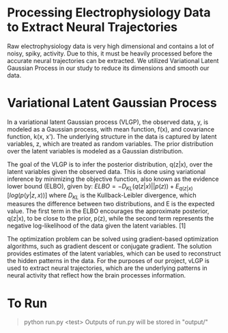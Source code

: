 # Processing Electrophysiology Data to Extract Neural Trajectories

Raw electrophysiology data is very high dimensional and contains a lot of noisy, spiky, activity. Due to this, it must be heavily processed before the accurate neural trajectories can be extracted.
We utilized Variational Latent Gaussian Process in our study to reduce its dimensions and smooth our data. 

# Variational Latent Gaussian Process

In a variational latent Gaussian process (VLGP), the observed data, y, is modeled as a Gaussian process, with mean function, f(x), and covariance function, k(x, x'). The underlying structure in the data is captured by latent variables, z, which are treated as random variables. The prior distribution over the latent variables is modeled as a Gaussian distribution.

The goal of the VLGP is to infer the posterior distribution, q(z|x), over the latent variables given the observed data. This is done using variational inference by minimizing the objective function, also known as the evidence lower bound (ELBO), given by:
$ELBO = -D_{KL}(q(z|x) || p(z)) + E_{q(z|x)}[log(p(y|z,x))]$
where $D_{KL}$ is the Kullback-Leibler divergence, which measures the difference between two distributions, and E is the expected value. The first term in the ELBO encourages the approximate posterior, q(z|x), to be close to the prior, p(z), while the second term represents the negative log-likelihood of the data given the latent variables. [1]

The optimization problem can be solved using gradient-based optimization algorithms, such as gradient descent or conjugate gradient. The solution provides estimates of the latent variables, which can be used to reconstruct the hidden patterns in the data. For the purposes of our project, vLGP is used to extract neural trajectories, which are the underlying patterns in neural activity that reflect how the brain processes information.
# To Run

> python run.py
\<test\>
Outputs of run.py will be stored in "output/"

